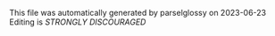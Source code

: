 This file was automatically generated by parselglossy on 2023-06-23
Editing is *STRONGLY DISCOURAGED*
